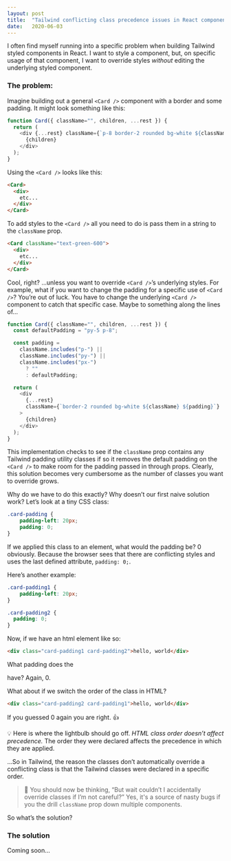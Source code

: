 ```yaml
---
layout: post
title:  "Tailwind conflicting class precedence issues in React components"
date:   2020-06-03
---
```


I often find myself running into a specific problem when building Tailwind styled components in React. I want to style a component, but, on specific usage of that component, I want to override styles *without* editing the underlying styled component.  

### The problem:
Imagine building out a general `<Card />` component with a border and some padding. It might look something like this: 

```javascript
function Card({ className="", children, ...rest }) {
  return (
    <div {...rest} className={`p-8 border-2 rounded bg-white ${className}`}>
      {children}
    </div>
  );
}
```

Using the  `<Card />` looks like this:

```html
<Card>
  <div>
    etc... 
  </div>
</Card>
```

To add styles to the `<Card />` all you need to do is pass them in a string to the `className` prop. 

```html
<Card className="text-green-600">
  <div>
    etc...
  </div>
</Card>
```

Cool, right?
…unless you want to override `<Card />`’s underlying styles. For example, what if you want to change the padding for a specific use of `<Card />`? You’re out of luck. You have to change the underlying `<Card />` component to catch that specific case. Maybe to something along the lines of…

```javascript
function Card({ className="", children, ...rest }) {
  const defaultPadding = "py-5 p-8";

  const padding =
    className.includes("p-") ||
    className.includes("py-") ||
    className.includes("px-")
      ? ""
      : defaultPadding;

  return (
    <div
      {...rest}
      className={`border-2 rounded bg-white ${className} ${padding}`}
    >
      {children}
    </div>
  );
}
```

This implementation checks to see if the `className` prop contains any Tailwind padding utility classes if so it removes the default padding on the `<Card />` to make room for the padding passed in through props. Clearly, this solution becomes very cumbersome as the number of classes you want to override grows.

Why do we have to do this exactly? Why doesn’t our first naive solution work?  Let’s look at a tiny CSS class:

```css
.card-padding {
	padding-left: 20px;
	padding: 0;
}
```

If we applied this class to an element, what would the padding be? 0 obviously. Because the browser sees that there are conflicting styles and uses the last defined attribute, `padding: 0;`. 

Here’s another example:
```css
.card-padding1 {
	padding-left: 20px;
}

.card-padding2 {
  padding: 0;
}
```

Now, if we have an html element like so: 

```html
<div class="card-padding1 card-padding2">hello, world</div>
```

What padding does the <div> have? Again, 0. 

What about if we switch the order of the class in HTML? 

```html
<div class="card-padding2 card-padding1">hello, world</div>
```

If you guessed 0 again you are right. 👍

💡 Here is where the lightbulb should go off. *HTML class order doesn’t affect precedence.* The order they were declared affects the precedence in which they are applied.

…So in Tailwind, the reason the classes don’t automatically override a conflicting class is that the Tailwind classes were declared in a specific order. 

> 🤔 You should now be thinking, “But wait couldn’t I accidentally override classes if I’m not careful?” Yes, it's a source of nasty bugs if you the drill `className` prop down multiple components. 

So what’s the solution?


### The solution
Coming soon…
